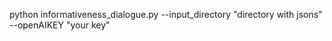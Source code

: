 python informativeness_dialogue.py --input_directory "directory with jsons" --openAIKEY "your key"


